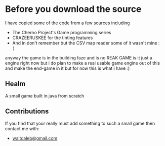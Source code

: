 # Before you download the source
I have copied some of the code from a few sources including
 + The Cherno Project's Game programming series
 + CRAZEERUSKEE for the tinting features
 + And in don't remember but the CSV map reader some of it wasn't mine :(

anyway the game is in the building faze and is no REAK GAME is it just a engine right now
but i do plan to make a real usable game engine out of this and make the end-game in it
but for now this is what i have :)

## Healm
A small game built in java from scratch


## Contributions
If you find that your really must add something to such a small game then contact me with:
 + waitcaleb@gmail.com
